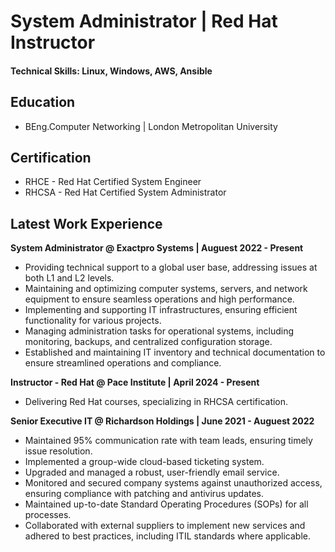 # System Administrator | Red Hat Instructor 
#### Technical Skills: Linux, Windows, AWS, Ansible

## Education
- BEng.Computer Networking  | London Metropolitan University

## Certification
- RHCE  - Red Hat Certified System Engineer
- RHCSA - Red Hat Certified System Administrator

## Latest Work Experience
**System Administrator @ Exactpro Systems  | Auguest 2022 - Present**
- Providing technical support to a global user base, addressing issues at both L1 and L2 levels.
- Maintaining and optimizing computer systems, servers, and network equipment to ensure seamless operations and high performance.
- Implementing and supporting IT infrastructures, ensuring efficient functionality for various projects.
- Managing administration tasks for operational systems, including monitoring, backups, and centralized configuration storage.
- Established and maintaining IT inventory and technical documentation to ensure streamlined operations and compliance.

**Instructor - Red Hat @ Pace Institute  | April 2024 - Present**
- Delivering Red Hat courses, specializing in RHCSA certification.

**Senior Executive IT @ Richardson Holdings  | June 2021 - Auguest 2022**
- Maintained 95% communication rate with team leads, ensuring timely issue resolution.
- Implemented a group-wide cloud-based ticketing system.
- Upgraded and managed a robust, user-friendly email service.
- Monitored and secured company systems against unauthorized access, ensuring compliance with patching and antivirus updates.
- Maintained up-to-date Standard Operating Procedures (SOPs) for all processes.
- Collaborated with external suppliers to implement new services and adhered to best practices, including ITIL standards where applicable.
